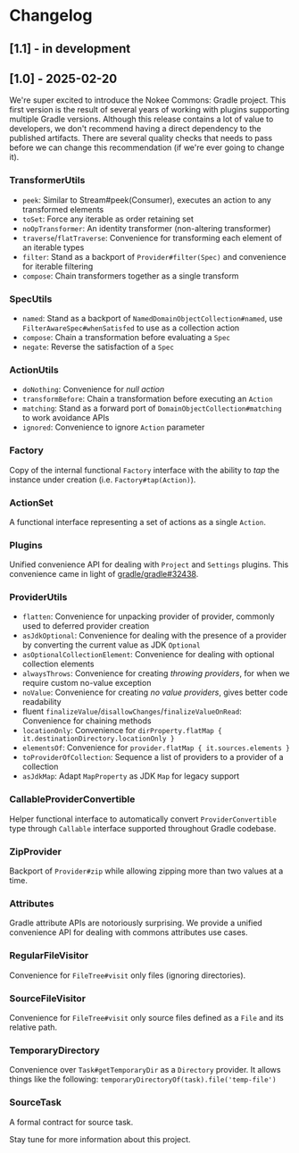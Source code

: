 # Changelog

## [1.1] - in development

## [1.0] - 2025-02-20

We're super excited to introduce the Nokee Commons: Gradle project.
This first version is the result of several years of working with plugins supporting multiple Gradle versions.
Although this release contains a lot of value to developers, we don't recommend having a direct dependency to the published artifacts.
There are several quality checks that needs to pass before we can change this recommendation (if we're ever going to change it).

### TransformerUtils

- `peek`: Similar to Stream#peek(Consumer), executes an action to any transformed elements
- `toSet`: Force any iterable as order retaining set
- `noOpTransformer`: An identity transformer (non-altering transformer)
- `traverse`/`flatTraverse`: Convenience for transforming each element of an iterable types
- `filter`: Stand as a backport of `Provider#filter(Spec)` and convenience for iterable filtering
- `compose`: Chain transformers together as a single transform

### SpecUtils

- `named`: Stand as a backport of `NamedDomainObjectCollection#named`, use `FilterAwareSpec#whenSatisfed` to use as a collection action
- `compose`: Chain a transformation before evaluating a `Spec`
- `negate`: Reverse the satisfaction of a `Spec`

### ActionUtils

- `doNothing`: Convenience for _null action_
- `transformBefore`: Chain a transformation before executing an `Action`
- `matching`: Stand as a forward port of `DomainObjectCollection#matching` to work avoidance APIs
- `ignored`: Convenience to ignore `Action` parameter

### Factory

Copy of the internal functional `Factory` interface with the ability to _tap_ the instance under creation (i.e. `Factory#tap(Action)`).

### ActionSet

A functional interface representing a set of actions as a single `Action`.

### Plugins

Unified convenience API for dealing with `Project` and `Settings` plugins.
This convenience came in light of [gradle/gradle#32438](https://github.com/gradle/gradle/issues/32438).

### ProviderUtils

- `flatten`: Convenience for unpacking provider of provider, commonly used to deferred provider creation
- `asJdkOptional`: Convenience for dealing with the presence of a provider by converting the current value as JDK `Optional`
- `asOptionalCollectionElement`: Convenience for dealing with optional collection elements
- `alwaysThrows`: Convenience for creating _throwing providers_, for when we require custom no-value exception
- `noValue`: Convenience for creating _no value providers_, gives better code readability
- fluent `finalizeValue`/`disallowChanges`/`finalizeValueOnRead`: Convenience for chaining methods
- `locationOnly`: Convenience for `dirProperty.flatMap { it.destinationDirectory.locationOnly }`
- `elementsOf`: Convenience for `provider.flatMap { it.sources.elements }`
- `toProviderOfCollection`: Sequence a list of providers to a provider of a collection
- `asJdkMap`: Adapt `MapProperty` as JDK `Map` for legacy support

### CallableProviderConvertible

Helper functional interface to automatically convert `ProviderConvertible` type through `Callable` interface supported throughout Gradle codebase.

### ZipProvider

Backport of `Provider#zip` while allowing zipping more than two values at a time.

### Attributes

Gradle attribute APIs are notoriously surprising.
We provide a unified convenience API for dealing with commons attributes use cases.

### RegularFileVisitor

Convenience for `FileTree#visit` only files (ignoring directories).

### SourceFileVisitor

Convenience for `FileTree#visit` only source files defined as a `File` and its relative path.

### TemporaryDirectory

Convenience over `Task#getTemporaryDir` as a `Directory` provider.
It allows things like the following: `temporaryDirectoryOf(task).file('temp-file')`

### SourceTask

A formal contract for source task.

Stay tune for more information about this project.
